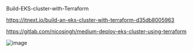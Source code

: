 Build-EKS-cluster-with-Terraform



https://itnext.io/build-an-eks-cluster-with-terraform-d35db8005963

https://gitlab.com/nicosingh/medium-deploy-eks-cluster-using-terraform


![image](https://user-images.githubusercontent.com/59709429/120262735-e5527480-c25f-11eb-9da4-90d1d66c521c.png)

